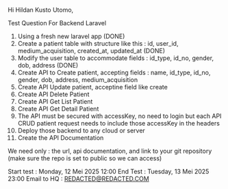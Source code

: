 Hi Hildan Kusto Utomo,

Test Question For Backend Laravel

1. Using a fresh new laravel app (DONE)
2. Create a patient table with structure like this : id, user_id, medium_acquisition, created_at, updated_at (DONE)
3. Modify the user table to accommodate fields : id_type, id_no, gender, dob, address (DONE)
4. Create API to Create patient, accepting fields : name, id_type, id_no, gender, dob, address, medium_acquisition
5. Create API Update patient, acceptine field like create
6. Create API Delete Patient
7. Create API Get List Patient
8. Create API Get Detail Patient
9. The API must be secured with accessKey, no need to login but each API CRUD patient request needs to include those accessKey in the headers
10. Deploy those backend to any cloud or server
11. Create the API Documentation

We need only : the url, api documentation, and link to your git repository (make sure the repo is set to public so we can access)

Start test : Monday, 12 Mei 2025 12:00
End Test : Tuesday, 13 Mei 2025 23:00
Email to HQ : REDACTED@REDACTED.COM